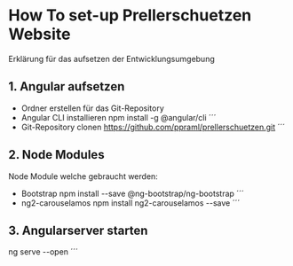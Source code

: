 # How To set-up Prellerschuetzen Website
Erklärung für das aufsetzen der Entwicklungsumgebung

## 1. Angular aufsetzen
- Ordner erstellen für das Git-Repository
- Angular CLI installieren
npm install -g @angular/cli
´´´
- Git-Repository clonen
https://github.com/ppraml/prellerschuetzen.git
´´´

## 2. Node Modules
Node Module welche gebraucht werden:
- Bootstrap
npm install --save @ng-bootstrap/ng-bootstrap
´´´
- ng2-carouselamos
npm install ng2-carouselamos --save
´´´

## 3. Angularserver starten
ng serve --open
´´´
